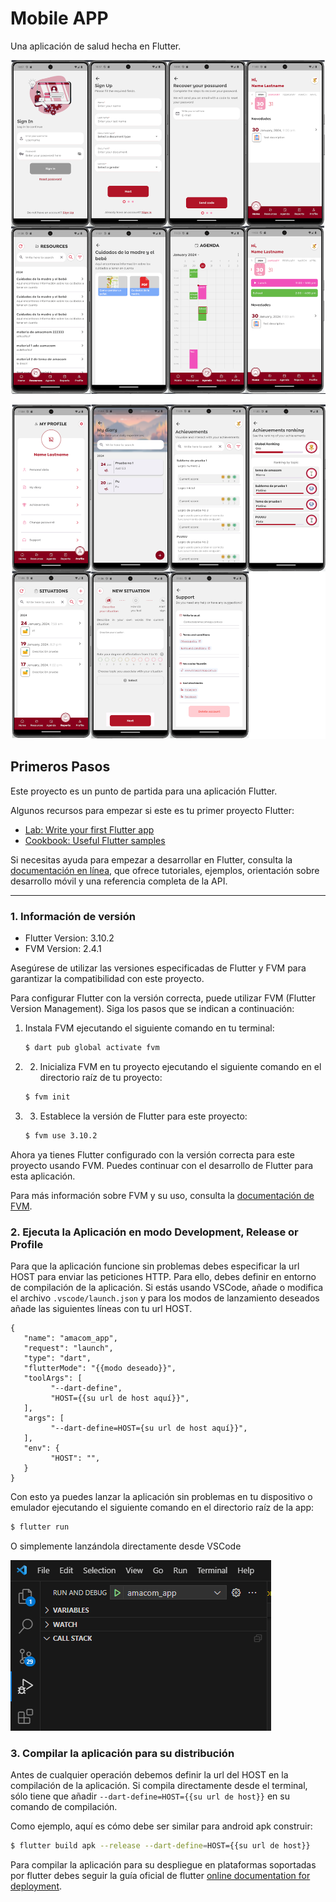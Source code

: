 # Mobile APP

Una aplicación de salud hecha en Flutter.

![App Modules](./documentation/images/app_amacom_1.png)

![App Modules](./documentation/images/app_amacom_2.png)


## Primeros Pasos

Este proyecto es un punto de partida para una aplicación Flutter.

Algunos recursos para empezar si este es tu primer proyecto Flutter:

- [Lab: Write your first Flutter app](https://docs.flutter.dev/get-started/codelab)
- [Cookbook: Useful Flutter samples](https://docs.flutter.dev/cookbook)

Si necesitas ayuda para empezar a desarrollar en Flutter, consulta la
[documentación en línea](https://docs.flutter.dev/), que ofrece tutoriales, ejemplos, orientación sobre desarrollo móvil y una referencia completa de la API.

---

### 1. Información de versión

- Flutter Version: 3.10.2
- FVM Version: 2.4.1

Asegúrese de utilizar las versiones especificadas de Flutter y FVM para garantizar la compatibilidad con este proyecto.

Para configurar Flutter con la versión correcta, puede utilizar FVM (Flutter Version Management). Siga los pasos que se indican a continuación:

1. Instala FVM ejecutando el siguiente comando en tu terminal:

   ```bash
   $ dart pub global activate fvm
   ```

2. 2. Inicializa FVM en tu proyecto ejecutando el siguiente comando en el directorio raíz de tu proyecto:

   ```bash
   $ fvm init
   ```

3. 3. Establece la versión de Flutter para este proyecto:

   ```bash
   $ fvm use 3.10.2
   ```

Ahora ya tienes Flutter configurado con la versión correcta para este proyecto usando FVM. Puedes continuar con el desarrollo de Flutter para esta aplicación.

Para más información sobre FVM y su uso, consulta la [documentación de FVM](https://fvm.app/).

### 2. Ejecuta la Aplicación en modo Development, Release or Profile
Para que la aplicación funcione sin problemas debes especificar la url HOST para enviar las peticiones HTTP. Para ello, debes definir en entorno de compilación de la aplicación. Si estás usando VSCode, añade o modifica el archivo ``.vscode/launch.json`` y para los modos de lanzamiento deseados añade las siguientes líneas con tu url HOST.

   ```
   {
      "name": "amacom_app",
      "request": "launch",
      "type": "dart",
      "flutterMode": "{{modo deseado}}",
      "toolArgs": [
            "--dart-define",
            "HOST={{su url de host aquí}}",
      ],
      "args": [
            "--dart-define=HOST={su url de host aquí}}",
      ],
      "env": {
            "HOST": "",
      }
   }
   ```
Con esto ya puedes lanzar la aplicación sin problemas en tu dispositivo o emulador ejecutando el siguiente comando en el directorio raíz de la app:
   ```bash
   $ flutter run
   ```
O simplemente lanzándola directamente desde VSCode

![App Modules](./documentation/images/launch_app.png)

### 3. Compilar la aplicación para su distribución

Antes de cualquier operación debemos definir la url del HOST en la compilación de la aplicación. Si compila directamente desde el terminal, sólo tiene que añadir ``--dart-define=HOST={{su url de host}}`` en su comando de compilación.

Como ejemplo, aquí es cómo debe ser similar para android apk construir:

   ```bash
   $ flutter build apk --release --dart-define=HOST={{su url de host}}
   ```

Para compilar la aplicación para su despliegue en plataformas soportadas por flutter debes seguir la guía oficial de flutter [online documentation for deployment](https://docs.flutter.dev/deployment).

